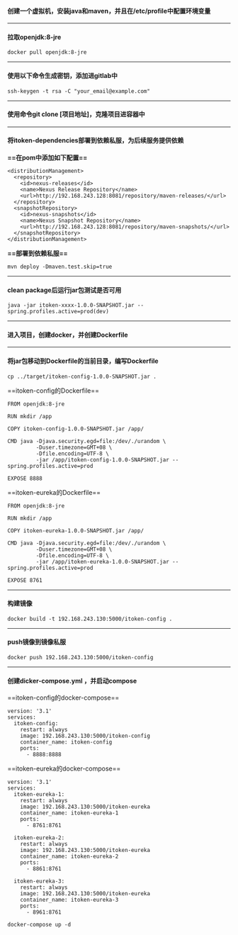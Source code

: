 #### 创建一个虚拟机，安装java和maven，并且在/etc/profile中配置环境变量


---

#### 拉取openjdk:8-jre

```
docker pull openjdk:8-jre
```


---

#### 使用以下命令生成密钥，添加进gitlab中
```
ssh-keygen -t rsa -C "your_email@example.com"
```

---

#### 使用命令git clone [项目地址]，克隆项目进容器中

---

#### 将itoken-dependencies部署到依赖私服，为后续服务提供依赖

**==在pom中添加如下配置==**
```
<distributionManagement>  
  <repository>  
    <id>nexus-releases</id>  
    <name>Nexus Release Repository</name>  
    <url>http://192.168.243.128:8081/repository/maven-releases/</url>
  </repository>  
  <snapshotRepository>  
    <id>nexus-snapshots</id>  
    <name>Nexus Snapshot Repository</name>  
    <url>http://192.168.243.128:8081/repository/maven-snapshots/</url>
  </snapshotRepository>  
</distributionManagement>
```

**==部署到依赖私服==**
```
mvn deploy -Dmaven.test.skip=true
```


---

#### clean package后运行jar包测试是否可用

```
java -jar itoken-xxxx-1.0.0-SNAPSHOT.jar --spring.profiles.active=prod(dev)
```

---
#### 进入项目，创建docker，并创建Dockerfile
---

#### 将jar包移动到Dockerfile的当前目录，编写Dockerfile


```
cp ../target/itoken-config-1.0.0-SNAPSHOT.jar .
```


==itoken-config的Dockerfile==
```
FROM openjdk:8-jre

RUN mkdir /app

COPY itoken-config-1.0.0-SNAPSHOT.jar /app/

CMD java -Djava.security.egd=file:/dev/./urandom \
         -Duser.timezone=GMT+08 \
         -Dfile.encoding=UTF-8 \
         -jar /app/itoken-config-1.0.0-SNAPSHOT.jar --spring.profiles.active=prod

EXPOSE 8888
```

==itoken-eureka的Dockerfile==
```
FROM openjdk:8-jre

RUN mkdir /app

COPY itoken-eureka-1.0.0-SNAPSHOT.jar /app/

CMD java -Djava.security.egd=file:/dev/./urandom \
         -Duser.timezone=GMT+08 \
         -Dfile.encoding=UTF-8 \
         -jar /app/itoken-eureka-1.0.0-SNAPSHOT.jar --spring.profiles.active=prod

EXPOSE 8761
```


---
#### 构建镜像

```
docker build -t 192.168.243.130:5000/itoken-config .
```

---

#### push镜像到镜像私服
```
docker push 192.168.243.130:5000/itoken-config
```


---


#### 创建dicker-compose.yml ，并启动compose

==itoken-config的docker-compose==
```
version: '3.1'
services:
  itoken-config:
    restart: always
    image: 192.168.243.130:5000/itoken-config
    container_name: itoken-config
    ports:
      - 8888:8888
```
==itoken-eureka的docker-compose==

```
version: '3.1'
services:
  itoken-eureka-1:
    restart: always
    image: 192.168.243.130:5000/itoken-eureka
    container_name: itoken-eureka-1
    ports:
      - 8761:8761
      
  itoken-eureka-2:
    restart: always
    image: 192.168.243.130:5000/itoken-eureka
    container_name: itoken-eureka-2
    ports:
      - 8861:8761
      
  itoken-eureka-3:
    restart: always
    image: 192.168.243.130:5000/itoken-eureka
    container_name: itoken-eureka-3
    ports:
      - 8961:8761
```



```
docker-compose up -d
```

